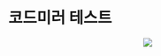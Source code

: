 # 코드미러 테스트

<p align="center">
<img src="https://github.com/sixprincesses/test-code_mirror/issues/1">
</p>